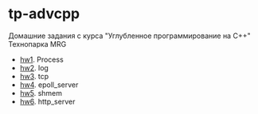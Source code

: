 # tp-advcpp

Домашние задания с курса "Углубленное программирование на C++" Технопарка MRG

  - [hw1](hw1). Process
  - [hw2](hw2). log
  - [hw3](hw3). tcp
  - [hw4](hw4). epoll_server
  - [hw5](hw5). shmem
  - [hw6](hw6). http_server
